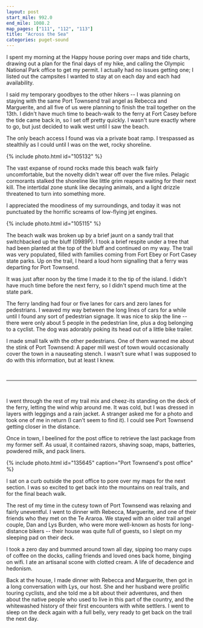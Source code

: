 ```yaml
---
layout: post
start_mile: 992.0
end_mile: 1008.2
map_pages: ["111", "112", "113"]
title: "Across the Sea"
categories: puget-sound
---
```


I spent my morning at the Happy house poring over maps and tide charts, drawing
out a plan for the final days of my hike, and calling the Olympic National Park
office to get my permit. I actually had no issues getting one; I listed out the
campsites I wanted to stay at on each day and each had availability.

I said my temporary goodbyes to the other hikers -- I was planning on staying
with the same Port Townsend trail angel as Rebecca and Marguerite, and all five
of us were planning to finish the trail together on the 13th. I didn't have much
time to beach-walk to the ferry at Fort Casey before the tide came back in, so I
set off pretty quickly. I wasn't sure exactly where to go, but just decided to
walk west until I saw the beach.

The only beach access I found was via a private boat ramp. I trespassed as
stealthily as I could until I was on the wet, rocky shoreline.

{% include photo.html id="105132" %}

The vast expanse of round rocks made this beach walk fairly uncomfortable, but
the novelty didn't wear off over the five miles. Pelagic cormorants stalked
the shoreline like little grim reapers waiting for their next kill. The
intertidal zone stunk like decaying animals, and a light drizzle threatened to
turn into something more.

I appreciated the moodiness of my surroundings, and today it was not punctuated
by the horrific screams of low-flying jet engines.

{% include photo.html id="105115" %}

The beach walk was broken up by a brief jaunt on a sandy trail that switchbacked
up the bluff (0989P). I took a brief respite under a tree that had been planted
at the top of the bluff and continued on my way. The trail was very populated,
filled with families coming from Fort Ebey or Fort Casey state parks. Up on the
trail, I heard a loud horn signalling that a ferry was departing for Port
Townsend.

It was just after noon by the time I made it to the tip of the island. I didn't
have much time before the next ferry, so I didn't spend much time at the state
park.

The ferry landing had four or five lanes for cars and zero lanes for
pedestrians. I weaved my way between the long lines of cars for a while until I
found any sort of pedestrian signage. It was nice to skip the line -- there were
only about 5 people in the pedestrian line, plus a dog belonging to a cyclist.
The dog was adorably poking its head out of a little bike trailer.

I made small talk with the other pedestrians. One of them warned me about the
stink of Port Townsend: A paper mill west of town would occasionally cover the
town in a nauseating stench. I wasn't sure what I was supposed to do with this
information, but at least I knew.

&nbsp;
<hr>
&nbsp;

I went through the rest of my trail mix and cheez-its standing on the deck of
the ferry, letting the wind whip around me. It was cold, but I was dressed in
layers with leggings and a rain jacket. A stranger asked me for a photo and took
one of me in return (I can't seem to find it). I could see Port Townsend getting
closer in the distance.

Once in town, I beelined for the post office to retrieve the last package from
my former self. As usual, it contained razors, shaving soap, maps, batteries,
powdered milk, and pack liners.

{% include photo.html id="135645" caption="Port Townsend's post office" %}

I sat on a curb outside the post office to pore over my maps for the next
section. I was so excited to get back into the mountains on real trails, and
for the final beach walk.

The rest of my time in the cutesy town of Port Townsend was relaxing and fairly
uneventful. I went to dinner with Rebecca, Marguerite, and one of their friends
who they met on the Te Araroa. We stayed with an older trail angel couple, Dan
and Lys Burden, who were more well-known as hosts for long-distance bikers --
their house was quite full of guests, so I slept on my sleeping pad on their
deck.

I took a zero day and bummed around town all day, sipping too many cups of
coffee on the docks, calling friends and loved ones back home, binging on wifi.
I ate an artisanal scone with clotted cream. A life of decadence and hedonism.

Back at the house, I made dinner with Rebecca and Marguerite, then got in a long
conversation with Lys, our host. She and her husband were prolific touring
cyclists, and she told me a bit about their adventures, and then about the
native people who used to live in this part of the country, and the whitewashed
history of their first encounters with white settlers. I went to sleep on the
deck again with a full belly, very ready to get back on the trail the next day.
